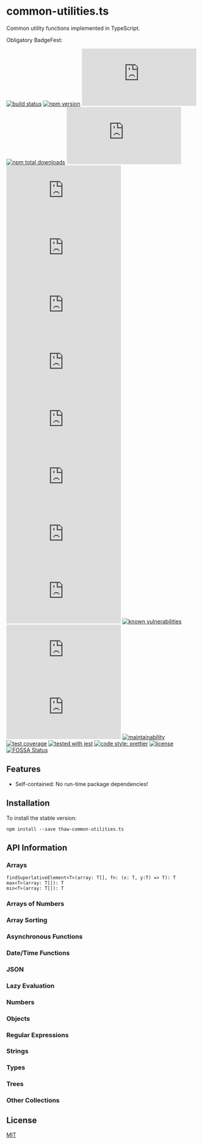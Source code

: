 # common-utilities.ts
Common utility functions implemented in TypeScript.

Obligatory BadgeFest:

[![build status][build-status-badge-image]][build-status-url]
[![npm version][npm-version-badge-image]][npm-version-url]
[![latest tag][latest-tag-badge-image]][latest-tag-url]
[![npm total downloads][npm-total-downloads-badge-image]][npm-total-downloads-url]
[![watchers][watchers-badge-image]][watchers-url]
[![stars][stars-badge-image]][stars-url]
[![forks][forks-badge-image]][forks-url]
[![repo dependents][repo-dependents-badge-image]][repo-dependents-url]
[![pkg dependents][pkg-dependents-badge-image]][pkg-dependents-url]
[![commits][commits-badge-image]][commits-url]
[![last commit][last-commit-badge-image]][last-commit-url]
[![types][types-badge-image]][types-url]
[![install size][install-size-badge-image]][install-size-url]
[![known vulnerabilities][known-vulnerabilities-badge-image]][known-vulnerabilities-url]
[![lines of code][lines-of-code-badge-image]][lines-of-code-url]
[![technical debt][technical-debt-badge-image]][technical-debt-url]
[![maintainability][maintainability-badge-image]][maintainability-url]
[![test coverage][test-coverage-badge-image]][test-coverage-url]
[![tested with jest][jest-badge-image]][jest-url]
[![code style: prettier][prettier-badge-image]][prettier-url]
[![license][license-badge-image]][license-url]
[![FOSSA Status][fossa-badge-image]][fossa-badge-url]

<!-- [![dependents](https://badgen.net/npm/dependents/thaw-common-utilities.ts)](https://badgen.net/npm/dependents/thaw-common-utilities.ts) -->

## Features

- Self-contained: No run-time package dependencies!

## Installation
To install the stable version:
```
npm install --save thaw-common-utilities.ts
```

## API Information

### Arrays
```
findSuperlativeElement<T>(array: T[], fn: (x: T, y:T) => T): T
max<T>(array: T[]): T
min<T>(array: T[]): T
```

### Arrays of Numbers

### Array Sorting

### Asynchronous Functions

### Date/Time Functions

### JSON

### Lazy Evaluation

### Numbers

### Objects

### Regular Expressions

### Strings

### Types

### Trees

### Other Collections

## License
[MIT](https://choosealicense.com/licenses/mit/)

[build-status-badge-image]: https://secure.travis-ci.org/tom-weatherhead/common-utilities.ts.svg
[build-status-url]: https://travis-ci.org/tom-weatherhead/common-utilities.ts
[npm-version-badge-image]: https://img.shields.io/npm/v/thaw-common-utilities.ts.svg
[npm-version-url]: https://www.npmjs.com/package/thaw-common-utilities.ts
[latest-tag-badge-image]: https://badgen.net/github/tag/tom-weatherhead/common-utilities.ts
[latest-tag-url]: https://github.com/tom-weatherhead/common-utilities.ts/tags
[npm-total-downloads-badge-image]: https://img.shields.io/npm/dt/thaw-common-utilities.ts.svg
[npm-total-downloads-url]: https://www.npmjs.com/package/thaw-common-utilities.ts
[watchers-badge-image]: https://badgen.net/github/watchers/tom-weatherhead/common-utilities.ts
[watchers-url]: https://github.com/tom-weatherhead/common-utilities.ts/watchers
[stars-badge-image]: https://badgen.net/github/stars/tom-weatherhead/common-utilities.ts
[stars-url]: https://github.com/tom-weatherhead/common-utilities.ts/stargazers
[forks-badge-image]: https://badgen.net/github/forks/tom-weatherhead/common-utilities.ts
[forks-url]: https://github.com/tom-weatherhead/common-utilities.ts/network/members
[repo-dependents-badge-image]: https://badgen.net/github/dependents-repo/tom-weatherhead/common-utilities.ts
[repo-dependents-url]: https://badgen.net/github/dependents-repo/tom-weatherhead/common-utilities.ts
[pkg-dependents-badge-image]: https://badgen.net/github/dependents-pkg/tom-weatherhead/common-utilities.ts
[pkg-dependents-url]: https://badgen.net/github/dependents-pkg/tom-weatherhead/common-utilities.ts
[commits-badge-image]: https://badgen.net/github/commits/tom-weatherhead/common-utilities.ts
[commits-url]: https://github.com/tom-weatherhead/common-utilities.ts/commits/master
[last-commit-badge-image]: https://badgen.net/github/last-commit/tom-weatherhead/common-utilities.ts
[last-commit-url]: https://badgen.net/github/last-commit/tom-weatherhead/common-utilities.ts
[types-badge-image]: https://badgen.net/npm/types/thaw-common-utilities.ts
[types-url]: https://badgen.net/npm/types/thaw-common-utilities.ts
[install-size-badge-image]: https://badgen.net/packagephobia/install/thaw-common-utilities.ts
[install-size-url]: https://badgen.net/packagephobia/install/thaw-common-utilities.ts
[known-vulnerabilities-badge-image]: https://snyk.io/test/github/tom-weatherhead/common-utilities.ts/badge.svg?targetFile=package.json&package-lock.json
[known-vulnerabilities-url]: https://snyk.io/test/github/tom-weatherhead/common-utilities.ts?targetFile=package.json&package-lock.json
[lines-of-code-badge-image]: https://badgen.net/codeclimate/loc/tom-weatherhead/common-utilities.ts
[lines-of-code-url]: https://badgen.net/codeclimate/loc/tom-weatherhead/common-utilities.ts
[technical-debt-badge-image]: https://badgen.net/codeclimate/tech-debt/tom-weatherhead/common-utilities.ts
[technical-debt-url]: https://badgen.net/codeclimate/tech-debt/tom-weatherhead/common-utilities.ts
[maintainability-badge-image]: https://api.codeclimate.com/v1/badges/2a66d64a08223583a60d/maintainability
[maintainability-url]: https://codeclimate.com/github/tom-weatherhead/common-utilities.ts/maintainability
[test-coverage-badge-image]: https://api.codeclimate.com/v1/badges/2a66d64a08223583a60d/test_coverage
[test-coverage-url]: https://codeclimate.com/github/tom-weatherhead/common-utilities.ts/test_coverage
[jest-badge-image]: https://img.shields.io/badge/tested_with-jest-99424f.svg
[jest-url]: https://github.com/facebook/jest
[prettier-badge-image]: https://img.shields.io/badge/code_style-prettier-ff69b4.svg?style=flat-square
[prettier-url]: https://github.com/prettier/prettier
[license-badge-image]: https://img.shields.io/github/license/mashape/apistatus.svg
[license-url]: https://github.com/tom-weatherhead/common-utilities.ts/blob/master/LICENSE
[fossa-badge-image]: https://app.fossa.io/api/projects/git%2Bhttps%3A%2F%2Fgithub.com%2Fmoment%2Fmoment.svg?type=shield
[fossa-badge-url]: https://app.fossa.io/projects/git%2Bhttps%3A%2F%2Fgithub.com%2Fmoment%2Fmoment?ref=badge_shield
